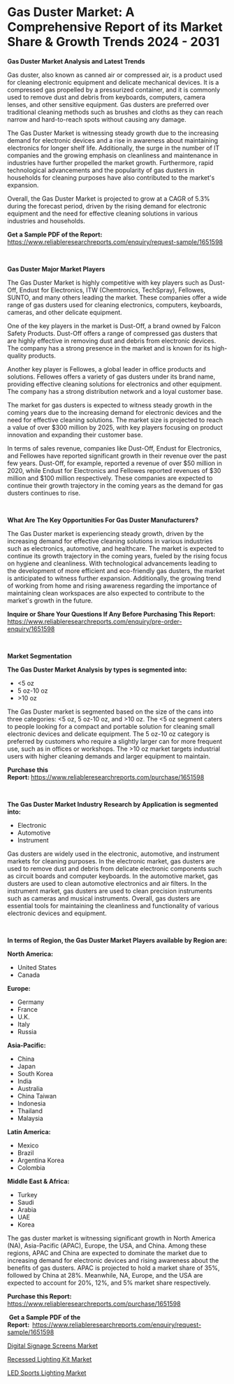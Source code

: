 <p><h1>Gas Duster Market: A Comprehensive Report of its Market Share & Growth Trends 2024 - 2031</h1></p><p><strong>Gas Duster Market Analysis and Latest Trends</strong></p>
<p><p>Gas duster, also known as canned air or compressed air, is a product used for cleaning electronic equipment and delicate mechanical devices. It is a compressed gas propelled by a pressurized container, and it is commonly used to remove dust and debris from keyboards, computers, camera lenses, and other sensitive equipment. Gas dusters are preferred over traditional cleaning methods such as brushes and cloths as they can reach narrow and hard-to-reach spots without causing any damage.</p><p>The Gas Duster Market is witnessing steady growth due to the increasing demand for electronic devices and a rise in awareness about maintaining electronics for longer shelf life. Additionally, the surge in the number of IT companies and the growing emphasis on cleanliness and maintenance in industries have further propelled the market growth. Furthermore, rapid technological advancements and the popularity of gas dusters in households for cleaning purposes have also contributed to the market's expansion.</p><p>Overall, the Gas Duster Market is projected to grow at a CAGR of 5.3% during the forecast period, driven by the rising demand for electronic equipment and the need for effective cleaning solutions in various industries and households.</p></p>
<p><strong>Get a Sample PDF of the Report:&nbsp;</strong> <a href="https://www.reliableresearchreports.com/enquiry/request-sample/1651598">https://www.reliableresearchreports.com/enquiry/request-sample/1651598</a></p>
<p>&nbsp;</p>
<p><strong>Gas Duster Major Market Players</strong></p>
<p><p>The Gas Duster Market is highly competitive with key players such as Dust-Off, Endust for Electronics, ITW (Chemtronics, TechSpray), Fellowes, SUNTO, and many others leading the market. These companies offer a wide range of gas dusters used for cleaning electronics, computers, keyboards, cameras, and other delicate equipment.</p><p>One of the key players in the market is Dust-Off, a brand owned by Falcon Safety Products. Dust-Off offers a range of compressed gas dusters that are highly effective in removing dust and debris from electronic devices. The company has a strong presence in the market and is known for its high-quality products.</p><p>Another key player is Fellowes, a global leader in office products and solutions. Fellowes offers a variety of gas dusters under its brand name, providing effective cleaning solutions for electronics and other equipment. The company has a strong distribution network and a loyal customer base.</p><p>The market for gas dusters is expected to witness steady growth in the coming years due to the increasing demand for electronic devices and the need for effective cleaning solutions. The market size is projected to reach a value of over $300 million by 2025, with key players focusing on product innovation and expanding their customer base.</p><p>In terms of sales revenue, companies like Dust-Off, Endust for Electronics, and Fellowes have reported significant growth in their revenue over the past few years. Dust-Off, for example, reported a revenue of over $50 million in 2020, while Endust for Electronics and Fellowes reported revenues of $30 million and $100 million respectively. These companies are expected to continue their growth trajectory in the coming years as the demand for gas dusters continues to rise.</p></p>
<p>&nbsp;</p>
<p><strong>What Are The Key Opportunities For Gas Duster Manufacturers?</strong></p>
<p><p>The Gas Duster market is experiencing steady growth, driven by the increasing demand for effective cleaning solutions in various industries such as electronics, automotive, and healthcare. The market is expected to continue its growth trajectory in the coming years, fueled by the rising focus on hygiene and cleanliness. With technological advancements leading to the development of more efficient and eco-friendly gas dusters, the market is anticipated to witness further expansion. Additionally, the growing trend of working from home and rising awareness regarding the importance of maintaining clean workspaces are also expected to contribute to the market's growth in the future.</p></p>
<p><strong>Inquire or Share Your Questions If Any Before Purchasing This Report:</strong> <a href="https://www.reliableresearchreports.com/enquiry/pre-order-enquiry/1651598">https://www.reliableresearchreports.com/enquiry/pre-order-enquiry/1651598</a></p>
<p>&nbsp;</p>
<p><strong>Market Segmentation</strong></p>
<p><strong>The Gas Duster Market Analysis by types is segmented into:</strong></p>
<p><ul><li><5 oz</li><li>5 oz-10 oz</li><li>>10 oz</li></ul></p>
<p><p>The Gas Duster market is segmented based on the size of the cans into three categories: <5 oz, 5 oz-10 oz, and >10 oz. The <5 oz segment caters to people looking for a compact and portable solution for cleaning small electronic devices and delicate equipment. The 5 oz-10 oz category is preferred by customers who require a slightly larger can for more frequent use, such as in offices or workshops. The >10 oz market targets industrial users with higher cleaning demands and larger equipment to maintain.</p></p>
<p><strong>Purchase this Report:&nbsp;</strong><a href="https://www.reliableresearchreports.com/purchase/1651598">https://www.reliableresearchreports.com/purchase/1651598</a></p>
<p>&nbsp;</p>
<p><strong>The Gas Duster Market Industry Research by Application is segmented into:</strong></p>
<p><ul><li>Electronic</li><li>Automotive</li><li>Instrument</li></ul></p>
<p><p>Gas dusters are widely used in the electronic, automotive, and instrument markets for cleaning purposes. In the electronic market, gas dusters are used to remove dust and debris from delicate electronic components such as circuit boards and computer keyboards. In the automotive market, gas dusters are used to clean automotive electronics and air filters. In the instrument market, gas dusters are used to clean precision instruments such as cameras and musical instruments. Overall, gas dusters are essential tools for maintaining the cleanliness and functionality of various electronic devices and equipment.</p></p>
<p>&nbsp;</p>
<p><strong>In terms of Region, the Gas Duster Market Players available by Region are:</strong></p>
<p>
    <p> <strong> North America: </strong>
        <ul>
            <li>United States</li>
            <li>Canada</li>
        </ul>
        </p> 
    <p> <strong> Europe: </strong>
        <ul>
            <li>Germany</li>
            <li>France</li>
            <li>U.K.</li>
            <li>Italy</li>
            <li>Russia</li>
        </ul>
        </p> 
    <p> <strong> Asia-Pacific: </strong>
        <ul>
            <li>China</li>
            <li>Japan</li>
            <li>South Korea</li>
            <li>India</li>
            <li>Australia</li>
            <li>China Taiwan</li>
            <li>Indonesia</li>
            <li>Thailand</li>
            <li>Malaysia</li>
        </ul>
        </p> 
    <p> <strong> Latin America: </strong>
        <ul>
            <li>Mexico</li>
            <li>Brazil</li>
            <li>Argentina Korea</li>
            <li>Colombia</li>
        </ul>
        </p> 
    <p> <strong> Middle East & Africa: </strong>
        <ul>
            <li>Turkey</li>
            <li>Saudi</li>
            <li>Arabia</li>
            <li>UAE</li>
            <li>Korea</li>
        </ul>
    </p>
    </p>
<p><p>The gas duster market is witnessing significant growth in North America (NA), Asia-Pacific (APAC), Europe, the USA, and China. Among these regions, APAC and China are expected to dominate the market due to increasing demand for electronic devices and rising awareness about the benefits of gas dusters. APAC is projected to hold a market share of 35%, followed by China at 28%. Meanwhile, NA, Europe, and the USA are expected to account for 20%, 12%, and 5% market share respectively.</p></p>
<p><strong>Purchase this Report: </strong><a href="https://www.reliableresearchreports.com/purchase/1651598">https://www.reliableresearchreports.com/purchase/1651598</a></p>
<p>&nbsp;<strong>Get a Sample PDF of the Report:&nbsp;&nbsp;</strong><a href="https://www.reliableresearchreports.com/enquiry/request-sample/1651598">https://www.reliableresearchreports.com/enquiry/request-sample/1651598</a></p>
<p><strong></strong></p>
<p><p><a href="https://github.com/ruddyyedelwadw/Market-Research-Report-List-1/blob/main/digital-signage-screens-market.md">Digital Signage Screens Market</a></p><p><a href="https://github.com/juniordelafrance/Market-Research-Report-List-2/blob/main/recessed-lighting-kit-market.md">Recessed Lighting Kit Market</a></p><p><a href="https://github.com/jaidynmorantestelletmjzya/Market-Research-Report-List-1/blob/main/led-sports-lighting-market.md">LED Sports Lighting Market</a></p></p>